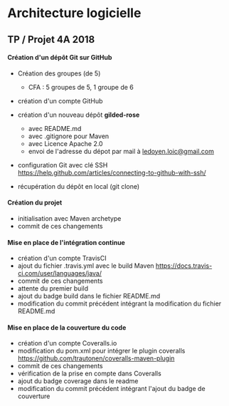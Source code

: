# Architecture logicielle
## TP / Projet 4A 2018

#### Création d'un dépôt Git sur GitHub
* Création des groupes (de 5)
  * CFA : 5 groupes de 5, 1 groupe de 6

* création d'un compte GitHub
* création d'un nouveau dépôt **gilded-rose**
  * avec README.md
  * avec .gitignore pour Maven
  * avec Licence Apache 2.0
  * envoi de l'adresse du dépot par mail à ledoyen.loic@gmail.com
* configuration Git avec clé SSH https://help.github.com/articles/connecting-to-github-with-ssh/
* récupération du dépôt en local (git clone)

#### Création du projet
* initialisation avec Maven archetype
* commit de ces changements

#### Mise en place de l'intégration continue
* création d'un compte TravisCI
* ajout du fichier .travis.yml avec le build Maven https://docs.travis-ci.com/user/languages/java/
* commit de ces changements
* attente du premier build
* ajout du badge build dans le fichier README.md
* modification du commit précédent intégrant la modification du fichier README.md

#### Mise en place de la couverture du code
* création d'un compte Coveralls.io
* modification du pom.xml pour intégrer le plugin coveralls https://github.com/trautonen/coveralls-maven-plugin
* commit de ces changements
* vérification de la prise en compte dans Coveralls
* ajout du badge coverage dans le readme
* modification du commit précédent intégrant l'ajout du badge de couverture
